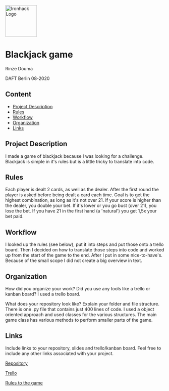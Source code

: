 <img src="https://bit.ly/2VnXWr2" alt="Ironhack Logo" width="100"/>

# Blackjack game
Rinze Douma

DAFT Berlin 08-2020

## Content
- [Project Description](#project-description)
- [Rules](#rules)
- [Workflow](#workflow)
- [Organization](#organization)
- [Links](#links)

## Project Description
I made a game of blackjack because I was looking for a challenge. Blackjack is simple in it's rules but is a little tricky to translate into code.

## Rules
Each player is dealt 2 cards, as well as the dealer. After the first round the player is asked before being dealt a card each time. Goal is to get the highest combination, as long as it's not over 21. If your score is higher than the dealer, you double your bet. If it's lower or you go bust (over 21), you lose the bet. If you have 21 in the first hand (a 'natural') you get 1,5x your bet paid.

## Workflow
I looked up the rules (see below), put it into steps and put those onto a trello board. Then I decided on how to translate those steps into code and worked up from the start of the game to the end. After I put in some nice-to-have's. Because of the small scope I did not create a big overview in text.

## Organization
How did you organize your work? Did you use any tools like a trello or kanban board?
I used a trello board.

What does your repository look like? Explain your folder and file structure.
There is one .py file that contains just 400 lines of code. I used a object oriented approach and used classes for the various structures. The main game class has various methods to perform smaller parts of the game.

## Links
Include links to your repository, slides and trello/kanban board. Feel free to include any other links associated with your project. 

[Repository](https://github.com/therinz/data-ber-08-20/edit/master/Projects/module-1_projects/01_python-project/your-project/)   

[Trello](https://trello.com/invite/b/PkKoowmy/f293d1c261b255ceb610e545894d11d1/blackjack)  

[Rules to the game](https://bicyclecards.com/how-to-play/blackjack)
